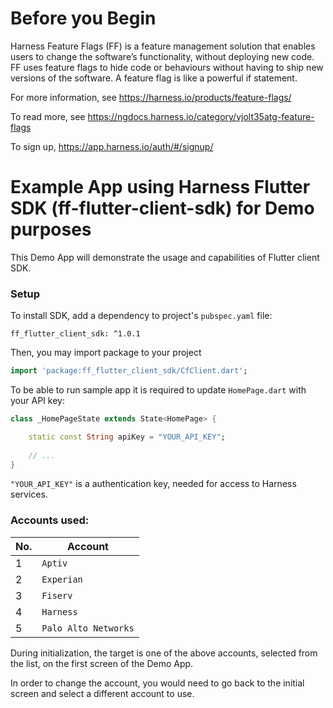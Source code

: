 # Before you Begin
Harness Feature Flags (FF) is a feature management solution that enables users to change the software’s functionality, without deploying new code. FF uses feature flags to hide code or behaviours without having to ship new versions of the software. A feature flag is like a powerful if statement.

For more information, see https://harness.io/products/feature-flags/

To read more, see https://ngdocs.harness.io/category/vjolt35atg-feature-flags

To sign up, https://app.harness.io/auth/#/signup/


# Example App using Harness Flutter SDK (ff-flutter-client-sdk) for Demo purposes

This Demo App will demonstrate the usage and capabilities of Flutter client SDK.

### Setup
To install SDK, add a dependency to project's `pubspec.yaml` file:

```
ff_flutter_client_sdk: ^1.0.1
```

Then, you may import package to your project

```Dart
import 'package:ff_flutter_client_sdk/CfClient.dart';
```

To be able to run sample app it is required to update `HomePage.dart` with your API key:
```Dart
class _HomePageState extends State<HomePage> {

    static const String apiKey = "YOUR_API_KEY";
    
    // ...
}
```

`"YOUR_API_KEY"` is a authentication key, needed for access to Harness services.

### Accounts used:

| No. | Account |
| ---- | ---------- |
| 1 | `Aptiv` |
| 2 | `Experian` |
| 3 | `Fiserv` |
| 4 | `Harness` |
| 5 | `Palo Alto Networks` |


During initialization, the target is one of the above accounts, selected from the list, on the first screen of the Demo App.

In order to change the account, you would need to go back to the initial screen and select a different account to use.
